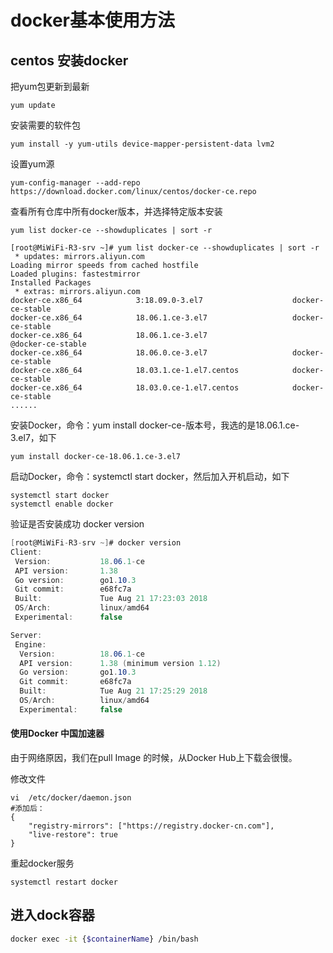 # docker基本使用方法

## centos 安装docker

把yum包更新到最新

```shell
yum update
```

安装需要的软件包

```shell
yum install -y yum-utils device-mapper-persistent-data lvm2
```

设置yum源

```shell
yum-config-manager --add-repo https://download.docker.com/linux/centos/docker-ce.repo
```

查看所有仓库中所有docker版本，并选择特定版本安装

```shell
yum list docker-ce --showduplicates | sort -r

[root@MiWiFi-R3-srv ~]# yum list docker-ce --showduplicates | sort -r
 * updates: mirrors.aliyun.com
Loading mirror speeds from cached hostfile
Loaded plugins: fastestmirror
Installed Packages
 * extras: mirrors.aliyun.com
docker-ce.x86_64            3:18.09.0-3.el7                    docker-ce-stable 
docker-ce.x86_64            18.06.1.ce-3.el7                   docker-ce-stable 
docker-ce.x86_64            18.06.1.ce-3.el7                   @docker-ce-stable
docker-ce.x86_64            18.06.0.ce-3.el7                   docker-ce-stable 
docker-ce.x86_64            18.03.1.ce-1.el7.centos            docker-ce-stable 
docker-ce.x86_64            18.03.0.ce-1.el7.centos            docker-ce-stable 
......
```

安装Docker，命令：yum install docker-ce-版本号，我选的是18.06.1.ce-3.el7，如下

```shell
yum install docker-ce-18.06.1.ce-3.el7
```

启动Docker，命令：systemctl start docker，然后加入开机启动，如下

```shell
systemctl start docker
systemctl enable docker
```

验证是否安装成功 docker version

```csharp
[root@MiWiFi-R3-srv ~]# docker version
Client:
 Version:           18.06.1-ce
 API version:       1.38
 Go version:        go1.10.3
 Git commit:        e68fc7a
 Built:             Tue Aug 21 17:23:03 2018
 OS/Arch:           linux/amd64
 Experimental:      false

Server:
 Engine:
  Version:          18.06.1-ce
  API version:      1.38 (minimum version 1.12)
  Go version:       go1.10.3
  Git commit:       e68fc7a
  Built:            Tue Aug 21 17:25:29 2018
  OS/Arch:          linux/amd64
  Experimental:     false
```

#### 使用Docker 中国加速器

由于网络原因，我们在pull Image 的时候，从Docker Hub上下载会很慢。

修改文件

```shell
vi  /etc/docker/daemon.json
#添加后：
{
    "registry-mirrors": ["https://registry.docker-cn.com"],
    "live-restore": true
}
```

重起docker服务

```shell
systemctl restart docker
```





## 进入dock容器

```sh
docker exec -it {$containerName} /bin/bash
```



